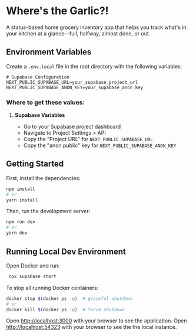 # Where's the Garlic?!

A status-based home grocery inventory app that helps you track what's in your kitchen at a glance—full, halfway, almost done, or out.

## Environment Variables

Create a `.env.local` file in the root directory with the following variables:

```env
# Supabase Configuration
NEXT_PUBLIC_SUPABASE_URL=your_supabase_project_url
NEXT_PUBLIC_SUPABASE_ANON_KEY=your_supabase_anon_key
```

### Where to get these values:

1. **Supabase Variables**

   - Go to your Supabase project dashboard
   - Navigate to Project Settings > API
   - Copy the "Project URL" for `NEXT_PUBLIC_SUPABASE_URL`
   - Copy the "anon public" key for `NEXT_PUBLIC_SUPABASE_ANON_KEY`

## Getting Started

First, install the dependencies:

```bash
npm install
# or
yarn install
```

Then, run the development server:

```bash
npm run dev
# or
yarn dev
```

## Running Local Dev Environment

Open Docker and run:

```bash
 npx supabase start
```

To stop all running Docker containers:

```bash
docker stop $(docker ps -q)  # graceful shutdown
# or
docker kill $(docker ps -q)  # force shutdown
```

Open [http://localhost:3000](http://localhost:3000) with your browser to see the application.
Open [http://localhost:54323](http://localhost:54323) with your browser to see the the local instance.
